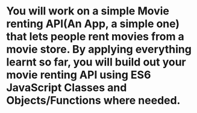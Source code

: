 # You will work on a simple Movie renting API(An App, a simple one) that lets people rent movies from a movie store. By applying everything learnt so far, you will build out your movie renting API using ES6 JavaScript Classes and Objects/Functions where needed.
